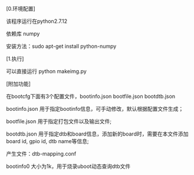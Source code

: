 [0.环境配置]

该程序运行在python2.7.12

依赖库 numpy

安装方法：sudo apt-get install python-numpy

[1.执行]

可以直接运行 python makeimg.py

[附加功能]

在bootcfg下面有3个配置文件，bootinfo.json  bootfile.json bootdtb.json

bootinfo.json 用于指定bootinfo信息，可手动修改，默认根据配置文件生成；

bootfile.json 用于指定打包文件以及输出文件;

bootdtb.json 用于指定dtb和board信息，添加新的board时，需要在本文件添加board id, gpio id, dtb name等信息;

产生文件：dtb-mapping.conf

bootinfo0 大小为1k，用于烧录uboot动态查询dtb文件

